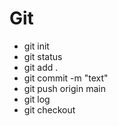 # Git
* git init
* git status
* git add .
* git commit -m "text"
* git push origin main
* git log
* git checkout 